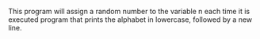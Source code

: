 This program will assign a random number to the variable n each time it is executed
program that prints the alphabet in lowercase, followed by a new line.
